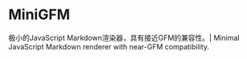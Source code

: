 # MiniGFM
极小的JavaScript Markdown渲染器，具有接近GFM的兼容性。| Minimal JavaScript Markdown renderer with near-GFM compatibility.
